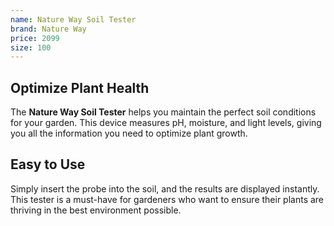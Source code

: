 ```yaml
--- 
name: Nature Way Soil Tester
brand: Nature Way
price: 2099
size: 100
---
```


## Optimize Plant Health 
 
The **Nature Way Soil Tester** helps you maintain the perfect soil conditions for your garden. This device measures pH, moisture, and light levels, giving you all the information you need to optimize plant growth.

## Easy to Use  

Simply insert the probe into the soil, and the results are displayed instantly. This tester is a must-have for gardeners who want to ensure their plants are thriving in the best environment possible.
